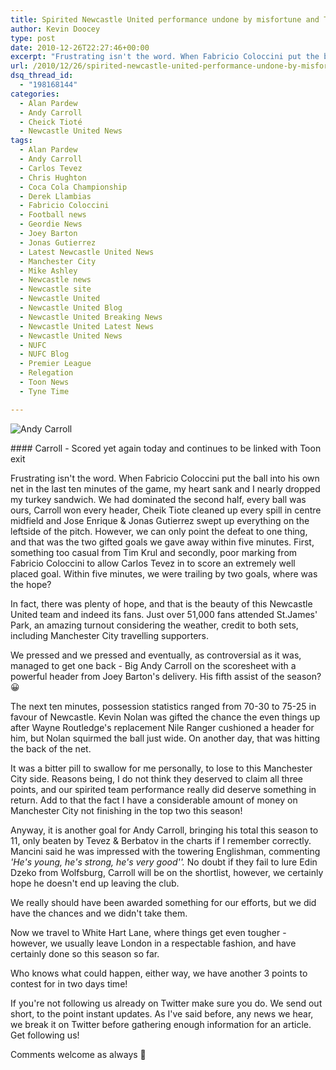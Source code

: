 ```yaml
---
title: Spirited Newcastle United performance undone by misfortune and Tevez
author: Kevin Doocey
type: post
date: 2010-12-26T22:27:46+00:00
excerpt: "Frustrating isn't the word. When Fabricio Coloccini put the ball the ball into his own net in the last ten minutes of the game.."
url: /2010/12/26/spirited-newcastle-united-performance-undone-by-misfortune-and-tevez/
dsq_thread_id:
  - "198168144"
categories:
  - Alan Pardew
  - Andy Carroll
  - Cheick Tioté
  - Newcastle United News
tags:
  - Alan Pardew
  - Andy Carroll
  - Carlos Tevez
  - Chris Hughton
  - Coca Cola Championship
  - Derek Llambias
  - Fabricio Coloccini
  - Football news
  - Geordie News
  - Joey Barton
  - Jonas Gutierrez
  - Latest Newcastle United News
  - Manchester City
  - Mike Ashley
  - Newcastle news
  - Newcastle site
  - Newcastle United
  - Newcastle United Blog
  - Newcastle United Breaking News
  - Newcastle United Latest News
  - Newcastle United News
  - NUFC
  - NUFC Blog
  - Premier League
  - Relegation
  - Toon News
  - Tyne Time

---
```

![Andy Carroll](http://www.tynetime.com/wp-content/uploads/2010/12/Andy-Carroll-006.jpg "Andy-Carroll-006")

#### Carroll - Scored yet again today and continues to be linked with Toon exit

Frustrating isn't the word. When Fabricio Coloccini put the ball into his own net in the last ten minutes of the game, my heart sank and I nearly dropped my turkey sandwich. We had dominated the second half, every ball was ours, Carroll won every header, Cheik Tiote cleaned up every spill in centre midfield and Jose Enrique & Jonas Gutierrez swept up everything on the leftside of the pitch.  However, we can only point the defeat to one thing, and that was the two gifted goals we gave away within five minutes. First, something too casual from Tim Krul and secondly, poor marking from Fabricio Coloccini to allow Carlos Tevez in to score an extremely well placed goal. Within five minutes, we were trailing by two goals, where was the hope?

In fact, there was plenty of hope, and that is the beauty of this Newcastle United team and indeed its fans. Just over 51,000 fans attended St.James' Park, an amazing turnout considering the weather, credit to both sets, including Manchester City travelling supporters.

We pressed and we pressed and eventually, as controversial as it was, managed to get one back - Big Andy Carroll on the scoresheet with a powerful header from Joey Barton's delivery. His fifth assist of the season? 😀

The next ten minutes, possession statistics ranged from 70-30 to 75-25 in favour of Newcastle. Kevin Nolan was gifted the chance the even things up after Wayne Routledge's replacement Nile Ranger cushioned a header for him, but Nolan squirmed the ball just wide. On another day, that was hitting the back of the net.

It was a bitter pill to swallow for me personally, to lose to this Manchester City side. Reasons being, I do not think they deserved to claim all three points, and our spirited team performance really did deserve something in return. Add to that the fact I have a considerable amount of money on Manchester City not finishing in the top two this season!

Anyway, it is another goal for Andy Carroll, bringing his total this season to 11, only beaten by Tevez & Berbatov in the charts if I remember correctly. Mancini said he was impressed with the towering Englishman, commenting _'He's young, he's strong, he's very good''._ No doubt if they fail to lure Edin Dzeko from Wolfsburg, Carroll will be on the shortlist, however, we certainly hope he doesn't end up leaving the club.

We really should have been awarded something for our efforts, but we did have the chances and we didn't take them.

Now we travel to White Hart Lane, where things get even tougher - however, we usually leave London in a respectable fashion, and have certainly done so this season so far.

Who knows what could happen, either way, we have another 3 points to contest for in two days time!

If you're not following us already on Twitter make sure you do. We send out short, to the point instant updates. As I've said before, any news we hear, we break it on Twitter before gathering enough information for an article. Get following us!

Comments welcome as always 🙂
